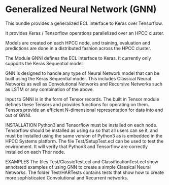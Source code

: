 # Generalized Neural Network (GNN)
This bundle provides a generalized ECL interface to Keras over Tensorflow.

It provides Keras / Tensorflow operations parallelized over an HPCC cluster.

Models are created on each HPCC node, and training, evaluation and predictions
are done in a distributed fashion across the HPCC cluster.

The Module GNNI defines the ECL interface to Keras.  It currently only supports
the Keras Sequential model.

GNN is designed to handle any type of Neural Network model that can be built
using the Keras Sequential model.  This includes Classical Neural Networks as
well as Convolutional Networks and Recursive Networks such as LSTM or any combination
of the above.

Input to GNNI is in the form of Tensor records.  The built in Tensor module defines
these Tensors and provides functions for operating on them.  Tensors provide an
efficient N-dimensional representation for data into and out of GNNI.

INSTALLATION
Python3 and Tensorflow must be installed on each node.  Tensorflow should be installed as
using su so that all users can se it, and must be installed using the same version of
Python3 as is embedded in the HPCC Systems platform.
The file Test/SetupTest.ecl can be used to test the environment.  It will verify
that Python3 and Tensorflow are correctly installed on each Thor node.

EXAMPLES
The files Test/ClassicTest.ecl and ClassificationTest.ecl show annotated examples
of using GNN to create a simple Classical Neural Networks.  The folder Test/HARTests
contains tests that show how to create more sophisticated Convolutional and
Recurrent networks.